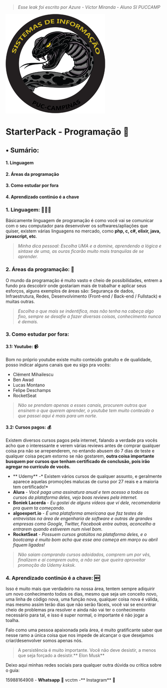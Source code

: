 > *Esse leak foi escrito por Azure - Víctor Miranda - Aluno SI PUCCAMP*
>



[![Preview of Kotatogram Desktop][preview_image]][preview_image_url]

#   StarterPack - Programação 🚀

## • Sumário:
#### 1. Linguagem
#### 2. Áreas da programação
#### 3. Como estudar por fora
#### 4. Aprendizado continúo é a chave

### 1. Linguagem: 👨🏼‍💻
Básicamente linguagem de programação é como você vai se comunicar com o seu computador para desenvolver os softwares/apliações que quiser, existem várias linguagens no mercado, como **php, c, c#, elixir, java, javascript, etc**.

> *Minha dica pessoal: Escolha UMA e a domine, aprendendo a lógica e sintaxe de uma, as ouras ficarão muito mais tranquilas de se aprender.*

### 2. Áreas da programação: 🧩
O mundo da programação é muito vasto e cheio de possibilidades, entrem a fundo pra descobrir onde gostariam mais de trabalhar e aplicar seus esforços, alguns exemplos de áreas são: Segurança de dados, Infraestrutura, Redes, Desenvolvimento (Front-end / Back-end / Fullstack) e muitas outras.

> *Escolha o que mais se indentifica, mas não tenha na cabeça algo fixo, sempre se desafie a fazer diversas coisas, conhecimento nunca é demais.*

### 3. Como estudar por fora:  
#### 3.1: Youtube: 📹 
Bom no próprio youtube existe muito conteúdo gratuíto e de qualidade, posso indicar alguns canais que eu sigo pra vocês:

 - Clément Mihailescu
 - Ben Awad
 - Lucas Montano
 - Felipe Deschamps
 - RocketSeat


 > *Não se prendam apenas a esses canais, procurem outros que ensinem o que querem aprender, o youtube tem muito conteúdo o que passei aqui é mais para um norte.*
 

#### 3.2: Cursos pagos: 💰
Existem diversos cursos pagos pela internet, falando a verdade pra vocês acho que o interessante e verem várias reviews antes de comprar qualquer coisa pra não se arrependerem, no entando abusem do 7 dias de teste e qualquer coisa peçam extorno se não gostarem, **outra coisa importante busquem por cursos que tenham certificado de conclusão, pois irão agregar no currículo de vocês.**

- ** Udemy** -* Existem vários cursos de qualquer assunto, e geralmente aparece aquelas promoções malucas de curso por 27 reais e a maioria tem certificado!*
- **Alura** - *Você paga uma assinatura anual e tem acesso a todos os cursos da plataforma deles, vejo boas reviews pela internet.*
- **Boniek Lacerda** - *Eu gostei de alguns vídeos que ví dele, recomendaria pra quem ta começando.*
- **algoexpert.io** - *É uma plataforma americana que faz testes de entrevistas na área de engenharia de software e outras de grandes empresas como Google, Twitter, Facebook entre outras, aconcelho a entrarem quando estiverem num nível bom.*
- **RocketSeat** - *Possuem cursos gratúitos na plataforma deles, e o bootcamp é muito bom acho que esse ano começa em março ou abril fiquem ligados!*


> *Não saiam comprando cursos adoidados, comprem um por vês, finalizem e ai comprem outro, a não ser que queira aproveitar promoção da Udemy ksksk.*

### 4. Aprendizado continúo é a chave: 🆕
Isso é muito mais que verdadeiro na nossa área, tentem sempre adiquirir um novo conhecimento todos os dias, mesmo que seja um conceito novo, uma linha de código nova, uma função nova, qualquer coisa nova é válida, mas mesmo assim terão dias que não serão fáceis, você vai se encontrar cheio de problemas pra resolver e ainda não vai ter o conhecimento necessário para tal, e isso é super normal, o importante é não jogar a toalha.

Falo como uma pessoa apaixonada pela área, é muito gratificante saber que nesse ramo a única coisa que nos impede de alcançar o que desejamos criar/desenvolver somos apenas nós.

> A persistência é muito importante. Você não deve desistir, a menos que seja forçado a desistir.** Elon Musk**

Deixo aqui minhas redes sociais para qualquer outra dúvida ou crítica sobre o  guia: 

15988164908 - **Whatsapp** 📱
vcctm -** Instagram** 📱 

[//]: # (LINKS)

[preview_image]: https://github.com/vcctm/Starterpackpucc/blob/main/logosi.png "Logo SI"
[preview_image_url]: https://github.com/vcctm/Starterpackpucc/blob/main/logosi.png
